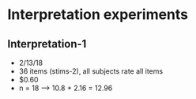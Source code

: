 # Interpretation experiments

## Interpretation-1

- 2/13/18
- 36 items (stims-2), all subjects rate all items
- $0.60
- n = 18 --> 10.8 + 2.16 = 12.96
